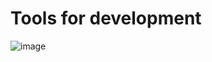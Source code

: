 # Tools for development

![image](https://github.com/nicovillamonte/code-cheat-sheet/assets/64659720/e72ee72e-da7c-4ae7-9b11-9d3a1125e2dc)
